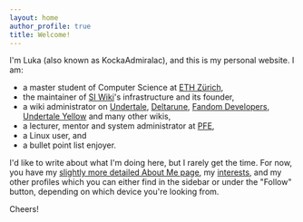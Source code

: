 ```yaml
---
layout: home
author_profile: true
title: Welcome!
---
```


I'm Luka (also known as KockaAdmiralac), and this is my personal website. I am:

- a master student of Computer Science at [ETH Zürich](https://ethz.ch/),
- the maintainer of [SI Wiki](https://siwiki.rs/)'s infrastructure and its
  founder,
- a wiki administrator on
  [Undertale](https://undertale.fandom.com/wiki/User:KockaAdmiralac),
  [Deltarune](https://deltarune.fandom.com/wiki/User:KockaAdmiralac),
  [Fandom Developers](https://dev.fandom.com/),
  [Undertale Yellow](https://undertaleyellow.wiki.gg/)
  and many other wikis,
- a lecturer, mentor and system administrator at [PFE](https://pfe.rs/),
- a Linux user, and
- a bullet point list enjoyer.

I'd like to write about what I'm doing here, but I rarely get the time. For now,
you have my [slightly more detailed About Me page](/about/), my
[interests](/interests/), and my other profiles which you can either find in the
sidebar or under the "Follow" button, depending on which device you're looking
from.

Cheers!
